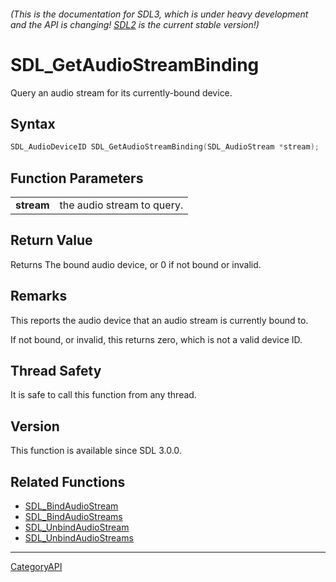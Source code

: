 ###### (This is the documentation for SDL3, which is under heavy development and the API is changing! [SDL2](https://wiki.libsdl.org/SDL2/) is the current stable version!)
# SDL_GetAudioStreamBinding

Query an audio stream for its currently-bound device.

## Syntax

```c
SDL_AudioDeviceID SDL_GetAudioStreamBinding(SDL_AudioStream *stream);

```

## Function Parameters

|                |                            |
| -------------- | -------------------------- |
| **stream**     | the audio stream to query. |

## Return Value

Returns The bound audio device, or 0 if not bound or invalid.

## Remarks

This reports the audio device that an audio stream is currently bound to.

If not bound, or invalid, this returns zero, which is not a valid device
ID.

## Thread Safety

It is safe to call this function from any thread.

## Version

This function is available since SDL 3.0.0.

## Related Functions

* [SDL_BindAudioStream](SDL_BindAudioStream.md)
* [SDL_BindAudioStreams](SDL_BindAudioStreams.md)
* [SDL_UnbindAudioStream](SDL_UnbindAudioStream.md)
* [SDL_UnbindAudioStreams](SDL_UnbindAudioStreams.md)

----
[CategoryAPI](CategoryAPI.md)
